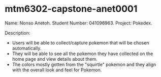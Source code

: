 # mtm6302-capstone-anet0001

Name: Nonso Anetoh.
Student Number: 041096963.
Project: Pokedex.

Description:

- Users will be able to collect/capture pokemon that will be chosen automatically.
- They will be able to see all the pokemon they have collected on the home page and view details about them.
- The colors mostly gotten from the "squirtle" pokemon and they align with the overall look and feel for Pokemon.
